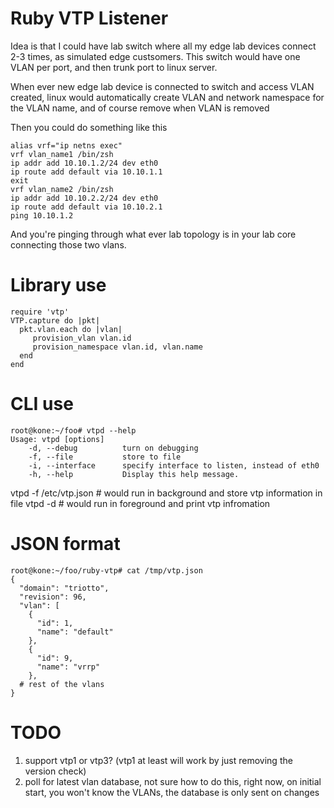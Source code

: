# Ruby VTP Listener

Idea is that I could have lab switch where all my edge lab devices connect 2-3
times, as simulated edge custsomers. This switch would have one VLAN per port,
and then trunk port to linux server. 

When ever new edge lab device is connected to switch and access VLAN created,
linux would automatically create VLAN and network namespace for the VLAN name,
and of course remove when VLAN is removed

Then you could do something like this

    alias vrf="ip netns exec"
    vrf vlan_name1 /bin/zsh
    ip addr add 10.10.1.2/24 dev eth0
    ip route add default via 10.10.1.1
    exit
    vrf vlan_name2 /bin/zsh
    ip addr add 10.10.2.2/24 dev eth0
    ip route add default via 10.10.2.1
    ping 10.10.1.2

And you're pinging through what ever lab topology is in your lab core connecting those two vlans.

# Library use
    require 'vtp'
    VTP.capture do |pkt|
      pkt.vlan.each do |vlan|
         provision_vlan vlan.id
         provision_namespace vlan.id, vlan.name
      end
    end

# CLI use
    root@kone:~/foo# vtpd --help
    Usage: vtpd [options]
        -d, --debug          turn on debugging
        -f, --file           store to file
        -i, --interface      specify interface to listen, instead of eth0
        -h, --help           Display this help message.

vtpd -f /etc/vtp.json     # would run in background and store vtp information in file
vtpd -d                   # would run in foreground and print vtp infromation

# JSON format
    root@kone:~/foo/ruby-vtp# cat /tmp/vtp.json
    {
      "domain": "triotto",
      "revision": 96,
      "vlan": [
        {
          "id": 1,
          "name": "default"
        },
        {
          "id": 9,
          "name": "vrrp"
        },
      # rest of the vlans
    }

# TODO
  1. support vtp1 or vtp3? (vtp1 at least will work by just removing the version check)
  2. poll for latest vlan database, not sure how to do this, right now, on
     initial start, you won't know the VLANs, the database is only sent on
     changes
